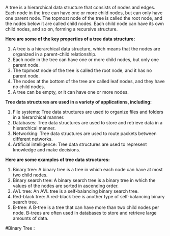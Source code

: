 A tree is a hierarchical data structure that consists of nodes and edges. Each node in the tree can have one or more child nodes, but can only have one parent node. The topmost node of the tree is called the root node, and the nodes below it are called child nodes. Each child node can have its own child nodes, and so on, forming a recursive structure.

**Here are some of the key properties of a tree data structure:**

1. A tree is a hierarchical data structure, which means that the nodes are organized in a parent-child relationship.
2. Each node in the tree can have one or more child nodes, but only one parent node.
3. The topmost node of the tree is called the root node, and it has no parent node.
4. The nodes at the bottom of the tree are called leaf nodes, and they have no child nodes.
5. A tree can be empty, or it can have one or more nodes.

**Tree data structures are used in a variety of applications, including:**

1. File systems: Tree data structures are used to organize files and folders in a hierarchical manner.
2. Databases: Tree data structures are used to store and retrieve data in a hierarchical manner.
3. Networking: Tree data structures are used to route packets between different networks.
4. Artificial intelligence: Tree data structures are used to represent knowledge and make decisions.

**Here are some examples of tree data structures:**

  1. Binary tree: A binary tree is a tree in which each node can have at most two child nodes.
  2. Binary search tree: A binary search tree is a binary tree in which the values of the nodes are sorted in ascending order.
  3. AVL tree: An AVL tree is a self-balancing binary search tree.
  4. Red-black tree: A red-black tree is another type of self-balancing binary search tree.
  5. B-tree: A B-tree is a tree that can have more than two child nodes per node. B-trees are often used in databases to store and retrieve large amounts of data.

#Binary Tree :
